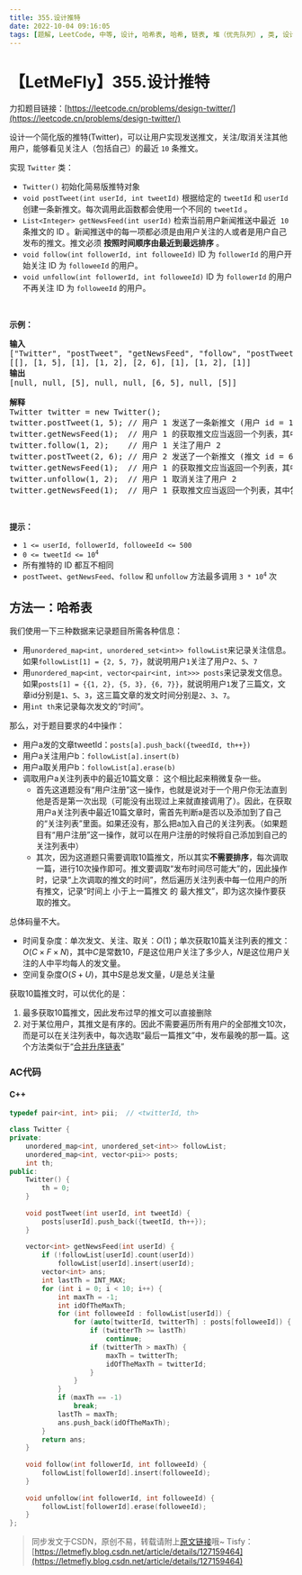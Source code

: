 ```yaml
---
title: 355.设计推特
date: 2022-10-04 09:16:05
tags: [题解, LeetCode, 中等, 设计, 哈希表, 哈希, 链表, 堆（优先队列）, 类, 设计]
---
```


# 【LetMeFly】355.设计推特

力扣题目链接：[https://leetcode.cn/problems/design-twitter/](https://leetcode.cn/problems/design-twitter/)

<p>设计一个简化版的推特(Twitter)，可以让用户实现发送推文，关注/取消关注其他用户，能够看见关注人（包括自己）的最近 <code>10</code> 条推文。</p>

<p>实现 <code>Twitter</code> 类：</p>

<ul>
	<li><code>Twitter()</code> 初始化简易版推特对象</li>
	<li><code>void postTweet(int userId, int tweetId)</code> 根据给定的 <code>tweetId</code> 和 <code>userId</code> 创建一条新推文。每次调用此函数都会使用一个不同的 <code>tweetId</code> 。</li>
	<li><code>List&lt;Integer&gt; getNewsFeed(int userId)</code> 检索当前用户新闻推送中最近&nbsp; <code>10</code> 条推文的 ID 。新闻推送中的每一项都必须是由用户关注的人或者是用户自己发布的推文。推文必须 <strong>按照时间顺序由最近到最远排序</strong> 。</li>
	<li><code>void follow(int followerId, int followeeId)</code> ID 为 <code>followerId</code> 的用户开始关注 ID 为 <code>followeeId</code> 的用户。</li>
	<li><code>void unfollow(int followerId, int followeeId)</code> ID 为 <code>followerId</code> 的用户不再关注 ID 为 <code>followeeId</code> 的用户。</li>
</ul>

<p>&nbsp;</p>

<p><strong>示例：</strong></p>

<pre>
<strong>输入</strong>
["Twitter", "postTweet", "getNewsFeed", "follow", "postTweet", "getNewsFeed", "unfollow", "getNewsFeed"]
[[], [1, 5], [1], [1, 2], [2, 6], [1], [1, 2], [1]]
<strong>输出</strong>
[null, null, [5], null, null, [6, 5], null, [5]]

<strong>解释</strong>
Twitter twitter = new Twitter();
twitter.postTweet(1, 5); // 用户 1 发送了一条新推文 (用户 id = 1, 推文 id = 5)
twitter.getNewsFeed(1);  // 用户 1 的获取推文应当返回一个列表，其中包含一个 id 为 5 的推文
twitter.follow(1, 2);    // 用户 1 关注了用户 2
twitter.postTweet(2, 6); // 用户 2 发送了一个新推文 (推文 id = 6)
twitter.getNewsFeed(1);  // 用户 1 的获取推文应当返回一个列表，其中包含两个推文，id 分别为 -&gt; [6, 5] 。推文 id 6 应当在推文 id 5 之前，因为它是在 5 之后发送的
twitter.unfollow(1, 2);  // 用户 1 取消关注了用户 2
twitter.getNewsFeed(1);  // 用户 1 获取推文应当返回一个列表，其中包含一个 id 为 5 的推文。因为用户 1 已经不再关注用户 2</pre>

<p>&nbsp;</p>

<p><strong>提示：</strong></p>

<ul>
	<li><code>1 &lt;= userId, followerId, followeeId &lt;= 500</code></li>
	<li><code>0 &lt;= tweetId &lt;= 10<sup>4</sup></code></li>
	<li>所有推特的 ID 都互不相同</li>
	<li><code>postTweet</code>、<code>getNewsFeed</code>、<code>follow</code> 和 <code>unfollow</code> 方法最多调用 <code>3 * 10<sup>4</sup></code> 次</li>
</ul>


    
## 方法一：哈希表

我们使用一下三种数据来记录题目所需各种信息：

+ 用```unordered_map<int, unordered_set<int>> followList```来记录关注信息。如果```followList[1] = {2, 5, 7}```，就说明用户```1```关注了用户```2```、```5```、```7```
+ 用```unordered_map<int, vector<pair<int, int>>> posts```来记录发文信息。如果```posts[1] = {{1, 2}, {5, 3}, {6, 7}}```，就说明用户```1```发了三篇文，文章id分别是```1```、```5```、```3```，这三篇文章的发文时间分别是```2```、```3```、```7```。
+ 用```int th```来记录每次发文的“时间”。

那么，对于题目要求的4中操作：

+ 用户a发的文章tweetId：```posts[a].push_back({tweedId, th++})```
+ 用户a关注用户b：```followList[a].insert(b)```
+ 用户a取关用户b：```followList[a].erase(b)```
+ 调取用户a关注列表中的最近10篇文章：
   这个相比起来稍微复杂一些。
   + 首先这道题没有“用户注册”这一操作，也就是说对于一个用户你无法直到他是否是第一次出现（可能没有出现过上来就直接调用了）。因此，在获取用户a关注列表中最近10篇文章时，需首先判断a是否以及添加到了自己的“关注列表”里面。如果还没有，那么把a加入自己的关注列表。（如果题目有“用户注册”这一操作，就可以在用户注册的时候将自己添加到自己的关注列表中）
   + 其次，因为这道题只需要调取10篇推文，所以其实**不需要排序**，每次调取一篇，进行10次操作即可。推文要调取“发布时间尽可能大”的，因此操作时，记录“上次调取的推文的时间”，然后遍历关注列表中每一位用户的所有推文，记录“时间上 小于上一篇推文 的 最大推文”，即为这次操作要获取的推文。

总体码量不大。

+ 时间复杂度：单次发文、关注、取关：$O(1)$；单次获取10篇关注列表的推文：$O(C\times F\times N)$，其中$C$是常数$10$，$F$是这位用户关注了多少人，$N$是这位用户关注的人中平均每人的发文量。
+ 空间复杂度$O(S+U)$，其中$S$是总发文量，$U$是总关注量

获取10篇推文时，可以优化的是：

1. 最多获取10篇推文，因此发布过早的推文可以直接删除
2. 对于某位用户，其推文是有序的。因此不需要遍历所有用户的全部推文10次，而是可以在关注列表中，每次选取“最后一篇推文”中，发布最晚的那一篇。这个方法类似于“[合并升序链表](https://leetcode.cn/problems/merge-k-sorted-lists/)”

### AC代码

#### C++

```cpp
typedef pair<int, int> pii;  // <twitterId, th>

class Twitter {
private:
    unordered_map<int, unordered_set<int>> followList;
    unordered_map<int, vector<pii>> posts;
    int th;
public:
    Twitter() {
        th = 0;
    }
    
    void postTweet(int userId, int tweetId) {
        posts[userId].push_back({tweetId, th++});
    }
    
    vector<int> getNewsFeed(int userId) {
        if (!followList[userId].count(userId))
            followList[userId].insert(userId);
        vector<int> ans;
        int lastTh = INT_MAX;
        for (int i = 0; i < 10; i++) {
            int maxTh = -1;
            int idOfTheMaxTh;
            for (int followeeId : followList[userId]) {
                for (auto[twitterId, twitterTh] : posts[followeeId]) {
                    if (twitterTh >= lastTh)
                        continue;
                    if (twitterTh > maxTh) {
                        maxTh = twitterTh;
                        idOfTheMaxTh = twitterId;
                    }
                }
            }
            if (maxTh == -1)
                break;
            lastTh = maxTh;
            ans.push_back(idOfTheMaxTh);
        }
        return ans;
    }
    
    void follow(int followerId, int followeeId) {
        followList[followerId].insert(followeeId);
    }
    
    void unfollow(int followerId, int followeeId) {
        followList[followerId].erase(followeeId);
    }
};
```

> 同步发文于CSDN，原创不易，转载请附上[原文链接](https://blog.tisfy.eu.org/2022/10/04/LeetCode%200355.%E8%AE%BE%E8%AE%A1%E6%8E%A8%E7%89%B9/)哦~
> Tisfy：[https://letmefly.blog.csdn.net/article/details/127159464](https://letmefly.blog.csdn.net/article/details/127159464)
